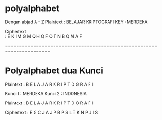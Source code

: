 # polyalphabet

Dengan abjad A - Z
Plaintext  : BELAJAR KRIPTOGRAFI
KEY        : MERDEKA

  Ciphertext  
: E K I M G M Q H Q F O T N B Q M A F

======================================================================
# Polyalphabet dua Kunci

Plaintext : B E L A J A R K R I P T O G R A F I

Kunci 1 : MERDEKA
Kunci 2 : INDONESIA

Plaintext : B E L A J A R K R I P T O G R A F I

Ciphertext : E G C J A J P B P S L T K N P J I S
